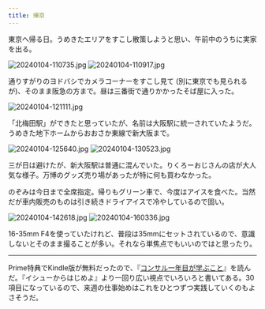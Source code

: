 ```yaml
---
title: 帰京
---
```


東京へ帰る日。うめきたエリアをすこし散策しようと思い、午前中のうちに実家を出る。

![20240104-110735.jpg](https://ceshmina-photos.s3.ap-northeast-1.amazonaws.com/medium/202401/20240104-110735.jpg)
![20240104-110917.jpg](https://ceshmina-photos.s3.ap-northeast-1.amazonaws.com/medium/202401/20240104-110917.jpg)

通りすがりのヨドバシでカメラコーナーをすこし見て (別に東京でも見られるが)、そのまま阪急の方まで。昼は三番街で通りかかったそば屋に入った。

![20240104-121111.jpg](https://ceshmina-photos.s3.ap-northeast-1.amazonaws.com/medium/202401/20240104-121111.jpg)

「北梅田駅」ができたと思っていたが、名前は大阪駅に統一されていたようだ。うめきた地下ホームからおおさか東線で新大阪まで。

![20240104-125640.jpg](https://ceshmina-photos.s3.ap-northeast-1.amazonaws.com/medium/202401/20240104-125640.jpg)
![20240104-130523.jpg](https://ceshmina-photos.s3.ap-northeast-1.amazonaws.com/medium/202401/20240104-130523.jpg)

三が日は避けたが、新大阪駅は普通に混んでいた。りくろーおじさんの店が大人気な様子。万博のグッズ売り場があったが特に何も買わなかった。

のぞみは今日まで全席指定。帰りもグリーン車で、今度はアイスを食べた。当然だが車内販売のものは引き続きドライアイスで冷やしているので固い。

![20240104-142618.jpg](https://ceshmina-photos.s3.ap-northeast-1.amazonaws.com/medium/202401/20240104-142618.jpg)
![20240104-160336.jpg](https://ceshmina-photos.s3.ap-northeast-1.amazonaws.com/medium/202401/20240104-160336.jpg)

16-35mm F4を使っていたけれど、普段は35mmにセットされているので、意識しないとそのまま撮ることが多い。それなら単焦点でもいいのではと思ったり。

---

Prime特典でKindle版が無料だったので、『[コンサル一年目が学ぶこと](https://d21.co.jp/book/detail/978-4-7993-1532-3)』を読んだ。『イシューからはじめよ』より一回り広い視点でいろいろと書いてある。30項目になっているので、来週の仕事始めはこれをひとつずつ実践していくのもよさそうだ。
